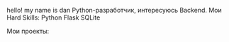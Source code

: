hello! my name is dan
Python-разработчик, интересуюсь Backend.
Мои Hard Skills:
Python
Flask
SQLite

Мои проекты:
